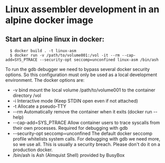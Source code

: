 # Linux assembler development in an alpine docker image

## Start an alpine linux in docker:

```shell
  $ docker build . -t linux-asm
  $ docker run -v /path/to/volume001:/vol -it --rm --cap-add=SYS_PTRACE --security-opt seccomp=unconfined linux-asm /bin/ash
```

To run the gdb debugger we need to bypass several docker security options. So this configuration must only be used as a local development environment.
The docker options are:

- -v bind mount the local volume /path/to/volume001 to the container directory /vol
- -i Interactive mode (Keep STDIN open even if not attached)
- -t Allocate a pseudo-TTY
- --rm Automatically remove the container when it exits (docker run --help)
- --cap-add=SYS_PTRACE Allow container users to trace syscalls from their own processes. Required for debugging with gdb
- --security-opt seccomp=unconfined The default docker seccomp profile whitelists system calls. For debugging with gdb we need more, so we use all. This is usually a security breach. Please don't do it on a production docker.
- /bin/ash is Ash (Almquist Shell) provided by BusyBox


